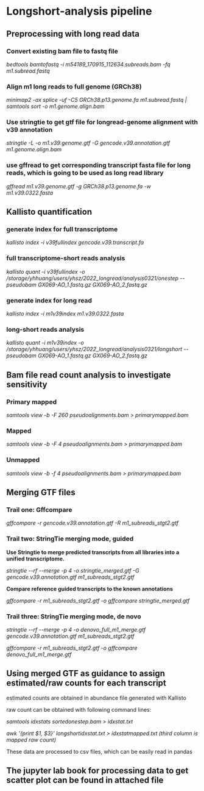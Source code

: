 # Longshort-analysis pipeline
## Preprocessing with long read data
### Convert existing bam file to fastq file
*bedtools bamtofastq -i m54189_170915_112634.subreads.bam -fq m1.subread.fastq*

### Align m1 long reads to full genome (GRCh38)
*minimap2 -ax splice -uf -C5 GRCh38.p13.genome.fa m1.subread.fastq | samtools sort -o m1.genome.align.bam*

### Use stringtie to get gtf file for longread-genome alignment with v39 annotation
*stringtie -L -o m1.v39.genome.gtf -G gencode.v39.annotation.gtf m1.genome.align.bam*

### use gffread to get corresponding transcript fasta file for long reads, which is going to be used as long read library
*gffread m1.v39.genome.gtf  -g GRCh38.p13.genome.fa -w m1.v39.0322.fasta*

## Kallisto quantification
### generate index for full transcriptome
*kallisto index -i v39fullindex gencode.v39.transcript.fa*

### full transcriptome-short reads analysis
*kallisto quant -i v39fullindex -o /storage/yhhuang/users/yhsz/2022_longread/analysis0321/onestep --pseudobam GX069-AO_1.fastq.gz GX069-AO_2.fastq.gz*

### generate index for long read
*kallisto index -i m1v39index m1.v39.0322.fasta*

### long-short reads analysis
*kallisto quant -i m1v39index -o /storage/yhhuang/users/yhsz/2022_longread/analysis0321/longshort --pseudobam GX069-AO_1.fastq.gz GX069-AO_2.fastq.gz*

## Bam file read count analysis to investigate sensitivity
### Primary mapped
*samtools view -b -F 260 pseudoalignments.bam > primarymapped.bam*

### Mapped
*samtools view -b -F 4 pseudoalignments.bam > primarymapped.bam*

### Unmapped
*samtools view -b -f 4 pseudoalignments.bam > primarymapped.bam*

## Merging GTF files
### Trail one: Gffcompare
*gffcompare -r gencode.v39.annotation.gtf -R m1_subreads_stgt2.gtf*

### Trail two: StringTie merging mode, guided
**Use Stringtie to merge predicted transcripts from all libraries into a unified transcriptome.**

*stringtie --rf --merge -p 4 -o stringtie_merged.gtf -G gencode.v39.annotation.gtf m1_subreads_stgt2.gtf*

**Compare reference guided transcripts to the known annotations**

*gffcompare -r m1_subreads_stgt2.gtf -o gffcompare stringtie_merged.gtf*

### Trail three: StringTie merging mode, de novo
*stringtie --rf --merge -p 4 -o denovo_full_m1_merge.gtf gencode.v39.annotation.gtf m1_subreads_stgt2.gtf*

*gffcompare -r m1_subreads_stgt2.gtf -o gffcompare denovo_full_m1_merge.gtf*

## Using merged GTF as guidance to assign estimated/raw counts for each transcript

estimated counts are obtained in abundance file generated with Kallisto

raw count can be obtained with following command lines:

*samtools idxstats sortedonestep.bam > idxstat.txt*

*awk '{print $1, $3}' longshortidxstat.txt > idxstatmapped.txt  (third column is mapped raw count)*

These data are processed to csv files, which can be easily read in pandas

## The jupyter lab book for processing data to get scatter plot can be found in attached file
